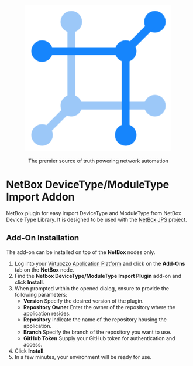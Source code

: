 <div align="center">
  <img src="https://raw.githubusercontent.com/Onemind-Services-LLC/netbox-jps/master/images/logo.png" width="400" alt="NetBox logo" />
  <p>The premier source of truth powering network automation</p>
</div>

# NetBox DeviceType/ModuleType Import Addon

NetBox plugin for easy import DeviceType and ModuleType from NetBox Device Type Library. It is designed to be used with the
[NetBox JPS](https://github.com/Onemind-Services-LLC/netbox-jps) project.

## Add-On Installation

The add-on can be installed on top of the **NetBox** nodes only.

1. Log into your [Virtuozzo Application Platform](https://app.xapp.cloudmydc.com/) and click on the **Add-Ons** tab on the **NetBox** node.
2. Find the **Netbox DeviceType/ModuleType Import Plugin** add-on and click **Install**.
3. When prompted within the opened dialog, ensure to provide the following parameters:
    - **Version** Specify the desired version of the plugin.
    - **Repository Owner** Enter the owner of the repository where the application resides.
    - **Repository** Indicate the name of the repository housing the application.
    - **Branch** Specify the branch of the repository you want to use.
    - **GitHub Token** Supply your GitHub token for authentication and access.
4. Click **Install**.
5. In a few minutes, your environment will be ready for use.

